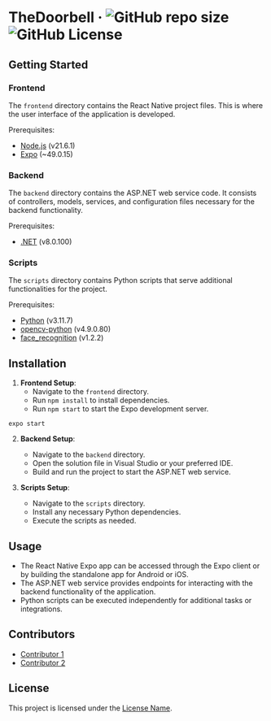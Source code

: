 # TheDoorbell &middot;  ![GitHub repo size](https://img.shields.io/github/repo-size/nghiantm/smart_doorbell) ![GitHub License](https://img.shields.io/github/license/nghiantm/smart_doorbell?color=%2347C11F)

## Getting Started
### Frontend
The `frontend` directory contains the React Native project files. This is where the user interface of the application is developed.

Prerequisites:
- [Node.js](https://nodejs.org/en) (v21.6.1)
- [Expo](https://expo.dev/) (~49.0.15)

### Backend
The `backend` directory contains the ASP.NET web service code. It consists of controllers, models, services, and configuration files necessary for the backend functionality.

Prerequisites:
- [.NET](https://dotnet.microsoft.com/en-us/) (v8.0.100)

### Scripts
The `scripts` directory contains Python scripts that serve additional functionalities for the project.

Prerequisites:
- [Python](https://www.python.org/) (v3.11.7)
- [opencv-python](https://pypi.org/project/opencv-python/#installation-and-usage) (v4.9.0.80)
- [face_recognition](https://github.com/ageitgey/face_recognition/tree/master) (v1.2.2)

## Installation
1. **Frontend Setup**:
   - Navigate to the `frontend` directory.
   - Run `npm install` to install dependencies.
   - Run `npm start` to start the Expo development server.
```
expo start
```

2. **Backend Setup**:
   - Navigate to the `backend` directory.
   - Open the solution file in Visual Studio or your preferred IDE.
   - Build and run the project to start the ASP.NET web service.

3. **Scripts Setup**:
   - Navigate to the `scripts` directory.
   - Install any necessary Python dependencies.
   - Execute the scripts as needed.

## Usage
- The React Native Expo app can be accessed through the Expo client or by building the standalone app for Android or iOS.
- The ASP.NET web service provides endpoints for interacting with the backend functionality of the application.
- Python scripts can be executed independently for additional tasks or integrations.

## Contributors
- [Contributor 1](link-to-profile)
- [Contributor 2](link-to-profile)

## License
This project is licensed under the [License Name](link-to-license).
